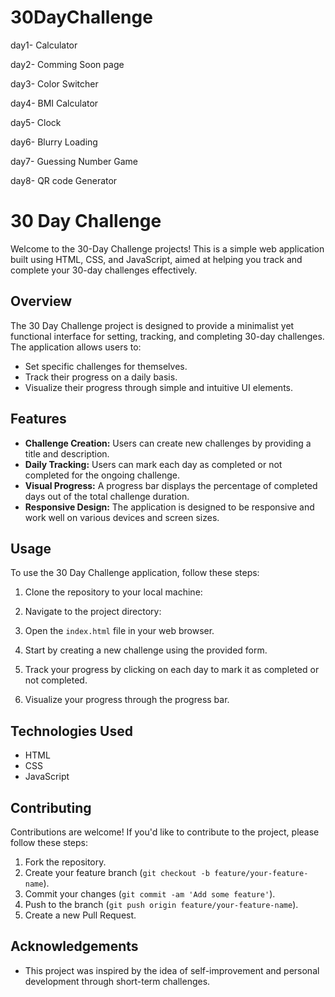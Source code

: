 # 30DayChallenge


day1- Calculator

day2- Comming Soon page

day3- Color Switcher

day4- BMI Calculator

day5- Clock

day6- Blurry Loading

day7- Guessing Number Game

day8- QR code Generator


# 30 Day Challenge

Welcome to the 30-Day Challenge projects! This is a simple web application built using HTML, CSS, and JavaScript, aimed at helping you track and complete your 30-day challenges effectively.

## Overview

The 30 Day Challenge project is designed to provide a minimalist yet functional interface for setting, tracking, and completing 30-day challenges. The application allows users to:

- Set specific challenges for themselves.
- Track their progress on a daily basis.
- Visualize their progress through simple and intuitive UI elements.

## Features

- **Challenge Creation:** Users can create new challenges by providing a title and description.
- **Daily Tracking:** Users can mark each day as completed or not completed for the ongoing challenge.
- **Visual Progress:** A progress bar displays the percentage of completed days out of the total challenge duration.
- **Responsive Design:** The application is designed to be responsive and work well on various devices and screen sizes.

## Usage

To use the 30 Day Challenge application, follow these steps:

1. Clone the repository to your local machine:
2. Navigate to the project directory:

3. Open the `index.html` file in your web browser.

4. Start by creating a new challenge using the provided form.

5. Track your progress by clicking on each day to mark it as completed or not completed.

6. Visualize your progress through the progress bar.

## Technologies Used

- HTML
- CSS
- JavaScript

## Contributing

Contributions are welcome! If you'd like to contribute to the project, please follow these steps:

1. Fork the repository.
2. Create your feature branch (`git checkout -b feature/your-feature-name`).
3. Commit your changes (`git commit -am 'Add some feature'`).
4. Push to the branch (`git push origin feature/your-feature-name`).
5. Create a new Pull Request.



## Acknowledgements

- This project was inspired by the idea of self-improvement and personal development through short-term challenges.



